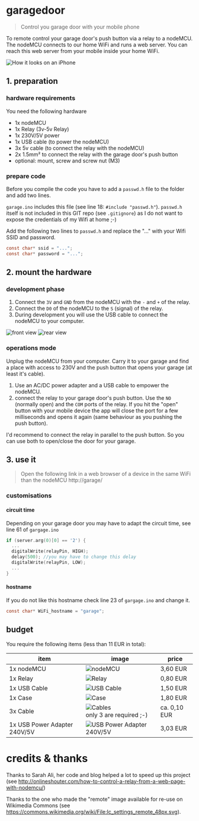 # garagedoor
> Control you garage door with your mobile phone

To remote control your garage door's push button via a relay to a nodeMCU.
The nodeMCU connects to our home WiFi and runs a web server. You can reach this web server from your mobile inside your home WiFi.

![How it looks on an iPhone](iPhone.png)

## 1. preparation
### hardware requirements
You need the following hardware
* 1x nodeMCU
* 1x Relay (3v-5v Relay)
* 1x 230V/5V power
* 1x USB cable (to power the nodeMCU)
* 3x 5v cable (to connect the relay with the nodeMCU)
* 2x 1.5mm² to connect the relay with the garage door's push button
* optional: mount, screw and screw nut (M3)

### prepare code
Before you compile the code you have to add a `passwd.h` file to the folder and add two lines.

`garage.ino` includes this file (see line 18: `#include "passwd.h"`).
`passwd.h` itself is not included in this GIT repo (see `.gitignore`) as I do not want to expose the credentials of my Wifi at home ;-)

Add the following two lines to `passwd.h` and replace the "..." with your Wifi SSID and password.

```c
const char* ssid = "...";
const char* password = "...";
```

## 2. mount the hardware

### development phase

1. Connect the `3V` and `GND` from the nodeMCU with the `-` and `+` of the relay.
1. Connect the `D0` of the nodeMCU to the `S` (signal) of the relay.
1. During development you will use the USB cable to connect the nodeMCU to your computer.

![front view](./front.JPG "front view")
![rear view](./back.JPG "rear view")

### operations mode
Unplug the nodeMCU from your computer. Carry it to your garage and find a place with access to 230V and the push button that opens your garage (at least it's cable).

1. Use an AC/DC power adapter and a USB cable to empower the nodeMCU.
1. connect the relay to your garage door's push button. Use the `NO` (normally open) and the `COM` ports of the relay. If you hit the "open" button with your mobile device the app will close the port for a few milliseconds and opens it again (same behaviour as you pushing the push button).

I'd recommend to connect the relay in parallel to the push button. So you can use both to open/close the door for your garage.

## 3. use it
> Open the following link in a web browser of a device in the same WiFi than the nodeMCU
> http://garage/


### customisations

#### circuit time
Depending on your garage door you may have to adapt the circuit time, see line 61 of `gargage.ino`

```c
if (server.arg(0)[0] == '2') {
  ...
  digitalWrite(relayPin, HIGH);
  delay(500); //you may have to change this delay
  digitalWrite(relayPin, LOW);
  ...
}
```


#### hostname
If you do not like this hostname check line 23 of `gargage.ino` and change it.
```c
const char* WiFi_hostname = "garage";
```

## budget

You require the following items (less than 11 EUR in total):

item | image | price
--- | --- | ---
1x nodeMCU | ![nodeMCU](./nodemcu.jpg) | 3,60 EUR
1x Relay | ![Relay](./relay.jpg) | 0,80 EUR
1x USB Cable | ![USB Cable](./usb.jpg) | 1,50 EUR
1x Case | ![Case](./box.jpg)  |  1,80 EUR
3x Cable | ![Cables](./cable.jpg) <br> only 3 are required ;-) |  ca. 0,10 EUR
1x USB Power Adapter 240V/5V | ![USB Power Adapter 240V/5V](./power.jpg) | 3,03 EUR



# credits & thanks
Thanks to Sarah Ali, her code and blog helped a lot to speed up this project (see http://onlineshouter.com/how-to-control-a-relay-from-a-web-page-with-nodemcu/)

Thanks to the one who made the "remote" image available for re-use on Wikimedia Commons (see https://commons.wikimedia.org/wiki/File:Ic_settings_remote_48px.svg).
